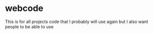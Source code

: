 # webcode
This is for all projects code that I probably will use again but I also want people to be able to use

